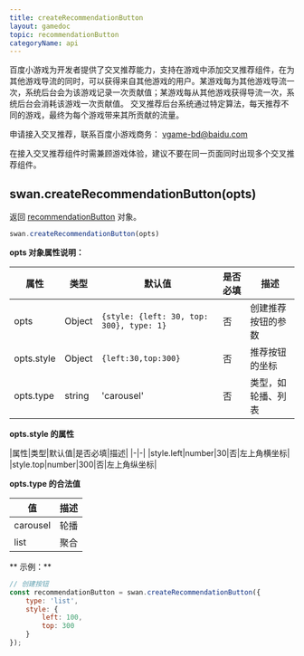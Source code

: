 ```yaml
---
title: createRecommendationButton
layout: gamedoc
topic: recommendationButton
categoryName: api
---
```


 百度小游戏为开发者提供了交叉推荐能力，支持在游戏中添加交叉推荐组件，在为其他游戏导流的同时，可以获得来自其他游戏的用户。某游戏每为其他游戏导流一次，系统后台会为该游戏记录一次贡献值；某游戏每从其他游戏获得导流一次，系统后台会消耗该游戏一次贡献值。
 交叉推荐后台系统通过特定算法，每天推荐不同的游戏，最终为每个游戏带来其所贡献的流量。

 申请接入交叉推荐，联系百度小游戏商务： vgame-bd@baidu.com

 在接入交叉推荐组件时需兼顾游戏体验，建议不要在同一页面同时出现多个交叉推荐组件。


## swan.createRecommendationButton(opts)

返回 [recommendationButton](/game/api/recommendationButton/recommendationButton) 对象。

```js
swan.createRecommendationButton(opts)
```

**opts 对象属性说明：**

|属性|类型|默认值|是否必填|描述|
|-|-|-|-|-|
|opts|Object|`{style: {left: 30, top: 300}, type: 1}`|否|创建推荐按钮的参数|
|opts.style|Object|`{left:30,top:300}`|否|推荐按钮的坐标|
|opts.type|string|'carousel'|否|类型，如轮播、列表|

**opts.style 的属性**

|属性|类型|默认值|是否必填|描述|
|-|-|
|style.left|number|30|否|左上角横坐标|
|style.top|number|300|否|左上角纵坐标|


**opts.type 的合法值**

|值|描述|
|-|-|
|carousel|轮播|
|list|聚合|


** 示例：**
```javascript
// 创建按钮
const recommendationButton = swan.createRecommendationButton({
    type: 'list',
    style: {
        left: 100,
        top: 300
    }
});

```

